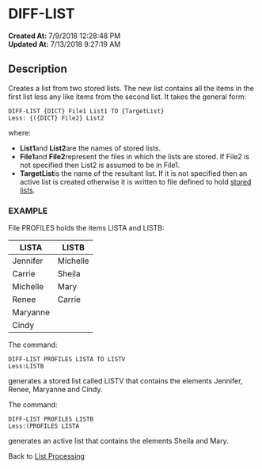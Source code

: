 # DIFF-LIST

**Created At:** 7/9/2018 12:28:48 PM  
**Updated At:** 7/13/2018 9:27:19 AM  


## Description 

Creates a list from two stored lists. The new list contains all the items in the first list less any like items from the second list. It takes the general form:

```
DIFF-LIST {DICT} File1 List1 TO {TargetList} 
Less: {({DICT} File2} List2
```

where:

- **List1**and **List2**are the names of stored lists.
- **File1**and **File2**represent the files in which the lists are stored. If File2 is not specified then List2 is assumed to be in File1.
- **TargetList**is the name of the resultant list. If it is not specified then an active list is created otherwise it is written to file defined to hold [stored lists](325913-list-storage).




### EXAMPLE

File PROFILES holds the items LISTA and LISTB:


| **LISTA**<br> | **LISTB**<br> |
| --- | --- |
| Jennifer<br> | Michelle<br> |
| Carrie<br> | Sheila<br> |
| Michelle<br> | Mary<br> |
| Renee<br> | Carrie<br> |
| Maryanne<br> | <br> |
| Cindy<br> | <br> |


The command:

```
DIFF-LIST PROFILES LISTA TO LISTV
Less:LISTB
```

generates a stored list called LISTV that contains the elements Jennifer, Renee, Maryanne and Cindy.



The command:

```
DIFF-LIST PROFILES LISTB
Less:(PROFILES LISTA
```

generates an active list that contains the elements Sheila and Mary.



Back to [List Processing](325912-list-processing)
